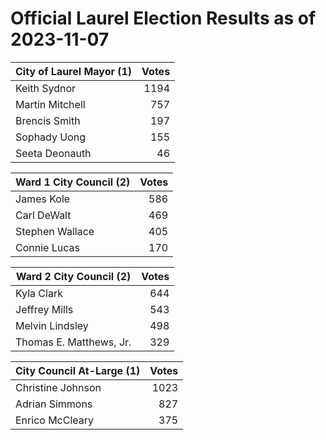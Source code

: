 Official Laurel Election Results as of 2023-11-07
=================================================

City of Laurel Mayor (1)  | Votes
------------------------- | -----:
Keith Sydnor              |  1194
Martin Mitchell           |   757
Brencis Smith             |   197
Sophady Uong              |   155
Seeta Deonauth            |    46

Ward 1 City Council (2)   | Votes
------------------------- | -----:
James Kole                |   586
Carl DeWalt               |   469
Stephen Wallace           |   405
Connie Lucas              |   170

Ward 2 City Council (2)   | Votes
------------------------- | -----:
Kyla Clark                |   644
Jeffrey Mills             |   543
Melvin Lindsley           |   498
Thomas E. Matthews, Jr.   |   329

City Council At-Large (1) | Votes
------------------------- | -----:
Christine Johnson         |  1023
Adrian Simmons            |   827
Enrico McCleary           |   375
